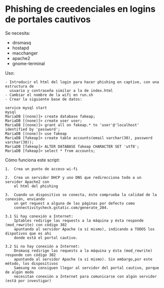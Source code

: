 # Phishing de creedenciales en logins de portales cautivos

Se necesita: 
- dnsmasq
- hostapd
- macchanger
- apache2
- gnome-terminal

Uso:

	- Introducir el html del login para hacer phishing en captive, con una estructura de 
	  usuario y contraseña similar a la de index.html
	- Cambiar el nombre de la wifi en run.sh
	- Crear la siguiente base de datos:
```
service mysql start
mysql
MariaDB [(none)]> create database fakeap;
MariaDB [(none)]> create user user;
MariaDB [(none)]> grant all on fakeap.* to 'user'@'localhost' identified by 'password';
MariaDB [(none)]> use fakeap
MariaDB [fakeap]> create table accounts(email varchar(30), password varchar(30));
MariaDB [fakeap]> ALTER DATABASE fakeap CHARACTER SET 'utf8';
MariaDB [fakeap]> select * from accounts;
```

Cómo funciona este script:

	1.  Crea un punto de acceso wi-fi

	2.  Crea un servidor DHCP y uno DNS que redirecciona todo a un servidor Apache2 con 
	    el html del phishing

	3.  Cuando un dispositivo se conecta, éste comprueba la calidad de la conexión, enviando
	    un get request a alguna de las páginas por defecto como 
	    connectivitycheck.gstatic.com/generate_204.

	3.1 Si hay conexión a Internet:
	    Iptables redirige las requests a la máquina y ésta responde (mod_rewrite) con código 302 
	    apuntando al servidor Apache (a sí mismo), indicando a TODOS los dispotivos que es ahi 
	    donde está el portal cautivo.

	3.2 Si no hay conexión a Internet: 
	    Dnsmasq redirige las requests a la máquina y ésta (mod_rewrite) responde con código 302 
	    apuntando al servidor Apache (a sí mismo). Sin embargo,por este método, los dispositivos 
	    Samsung no consiguen llegar al servidor del portal cautivo, porque de algún modo 
	    necesitan conexión a Internet para comunicarse con algún servidor (está por investigar)
